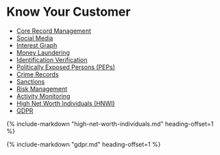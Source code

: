 # Know Your Customer

- [Core Record Management](core-record-management/index.md)
- [Social Media](social-media.md)
- [Interest Graph](interest-graph.md)
- [Money Laundering](money-laundering.md)
- [Identification Verification](identification-verification.md)
- [Politically Exposed Persons (PEPs)](peps.md)
- [Crime Records](crime-records.md)
- [Sanctions](sanctions.md)
- [Risk Management](risk-management.md)
- [Activity Monitoring](activity-monitoring.md)
- [High Net Worth Individuals (HNWI)](high-net-worth-individuals.md)
- [GDPR](gdpr.md)

{%
    include-markdown "high-net-worth-individuals.md"
    heading-offset=1
%}

{%
    include-markdown "gdpr.md"
    heading-offset=1
%}
